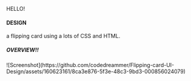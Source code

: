 HELLO!
<H4>DESIGN</H4><P>a flipping card using a lots of CSS and HTML.</P>
<h5>OVERVIEW!!</h5>
![Screenshot](https://github.com/codedreammer/Flipping-card-UI-Design/assets/160623161/8ca3e876-5f3e-48c3-9bd3-000856024079)


